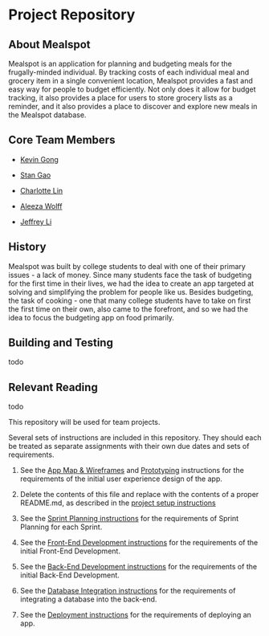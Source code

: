 # Project Repository

## About Mealspot

Mealspot is an application for planning and budgeting meals for the frugally-minded individual. By tracking costs of each individual meal and grocery item in a single convenient location, Mealspot provides a fast and easy way for people to budget efficiently. Not only does it allow for budget tracking, it also provides a place for users to store grocery lists as a reminder, and it also provides a place to discover and explore new meals in the Mealspot database.

## Core Team Members

- [Kevin Gong](https://github.com/kxg202)

- [Stan Gao](https://github.com/pancakedrone)

- [Charlotte Lin](https://github.com/cxl229)

- [Aleeza Wolff](https://github.com/aleezaw)

- [Jeffrey Li](https://github.com/jjl9824)

## History

Mealspot was built by college students to deal with one of their primary issues - a lack of money. Since many students face the task of budgeting for the first time in their lives, we had the idea to create an app targeted at solving and simplifying the problem for people like us. Besides budgeting, the task of cooking - one that many college students have to take on first the first time on their own, also came to the forefront, and so we had the idea to focus the budgeting app on food primarily.

## Building and Testing

todo

## Relevant Reading

todo



This repository will be used for team projects.

Several sets of instructions are included in this repository. They should each be treated as separate assignments with their own due dates and sets of requirements.

1. See the [App Map & Wireframes](instructions-0a-app-map-wireframes.md) and [Prototyping](./instructions-0b-prototyping.md) instructions for the requirements of the initial user experience design of the app.

1. Delete the contents of this file and replace with the contents of a proper README.md, as described in the [project setup instructions](./instructions-0c-project-setup.md)

1. See the [Sprint Planning instructions](instructions-0d-sprint-planning.md) for the requirements of Sprint Planning for each Sprint.

1. See the [Front-End Development instructions](./instructions-1-front-end.md) for the requirements of the initial Front-End Development.

1. See the [Back-End Development instructions](./instructions-2-back-end.md) for the requirements of the initial Back-End Development.

1. See the [Database Integration instructions](./instructions-3-database.md) for the requirements of integrating a database into the back-end.

1. See the [Deployment instructions](./instructions-4-deployment.md) for the requirements of deploying an app.
